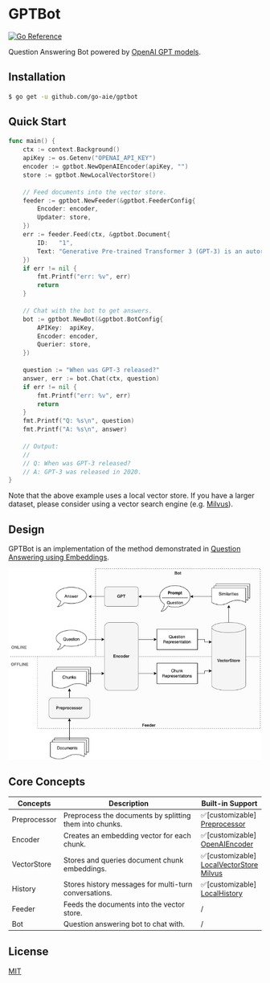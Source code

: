 # GPTBot

[![Go Reference](https://pkg.go.dev/badge/github.com/go-aie/gptbot/vulndb.svg)][1]

Question Answering Bot powered by [OpenAI GPT models][2].


## Installation

```bash
$ go get -u github.com/go-aie/gptbot
```


## Quick Start

```go
func main() {
    ctx := context.Background()
    apiKey := os.Getenv("OPENAI_API_KEY")
    encoder := gptbot.NewOpenAIEncoder(apiKey, "")
    store := gptbot.NewLocalVectorStore()

    // Feed documents into the vector store.
    feeder := gptbot.NewFeeder(&gptbot.FeederConfig{
        Encoder: encoder,
        Updater: store,
    })
    err := feeder.Feed(ctx, &gptbot.Document{
        ID:   "1",
        Text: "Generative Pre-trained Transformer 3 (GPT-3) is an autoregressive language model released in 2020 that uses deep learning to produce human-like text. Given an initial text as prompt, it will produce text that continues the prompt.",
    })
    if err != nil {
        fmt.Printf("err: %v", err)
        return
    }

    // Chat with the bot to get answers.
    bot := gptbot.NewBot(&gptbot.BotConfig{
        APIKey:  apiKey,
        Encoder: encoder,
        Querier: store,
    })

    question := "When was GPT-3 released?"
    answer, err := bot.Chat(ctx, question)
    if err != nil {
        fmt.Printf("err: %v", err)
        return
    }
    fmt.Printf("Q: %s\n", question)
    fmt.Printf("A: %s\n", answer)

    // Output:
    //
    // Q: When was GPT-3 released?
    // A: GPT-3 was released in 2020.
}
```

Note that the above example uses a local vector store. If you have a larger dataset, please consider using a vector search engine (e.g. [Milvus](milvus)).


## Design

GPTBot is an implementation of the method demonstrated in [Question Answering using Embeddings][3].

![architecture](docs/architecture.png)


## Core Concepts


| Concepts     | Description                                             | Built-in Support                                          |
|--------------|---------------------------------------------------------|-----------------------------------------------------------|
| Preprocessor | Preprocess the documents by splitting them into chunks. | ✅[customizable]<br/>[Preprocessor][4]                     |
| Encoder      | Creates an embedding vector for each chunk.             | ✅[customizable]<br/>[OpenAIEncoder][5]                    |
| VectorStore  | Stores and queries document chunk embeddings.           | ✅[customizable]<br/>[LocalVectorStore][6]<br/>[Milvus][7] |
| History      | Stores history messages for multi-turn conversations.   | ✅[customizable]<br/>[LocalHistory][8]                     |
| Feeder       | Feeds the documents into the vector store.              | /                                                         |
| Bot          | Question answering bot to chat with.                    | /                                                         |


## License

[MIT](LICENSE)


[1]: https://pkg.go.dev/github.com/go-aie/gptbot
[2]: https://platform.openai.com/docs/models
[3]: https://github.com/openai/openai-cookbook/blob/main/examples/Question_answering_using_embeddings.ipynb
[4]: https://pkg.go.dev/github.com/go-aie/gptbot#Preprocessor
[5]: https://pkg.go.dev/github.com/go-aie/gptbot#OpenAIEncoder
[6]: https://pkg.go.dev/github.com/go-aie/gptbot#LocalVectorStore
[7]: https://pkg.go.dev/github.com/go-aie/gptbot/milvus#Milvus
[8]: https://pkg.go.dev/github.com/go-aie/gptbot#LocalHistory
